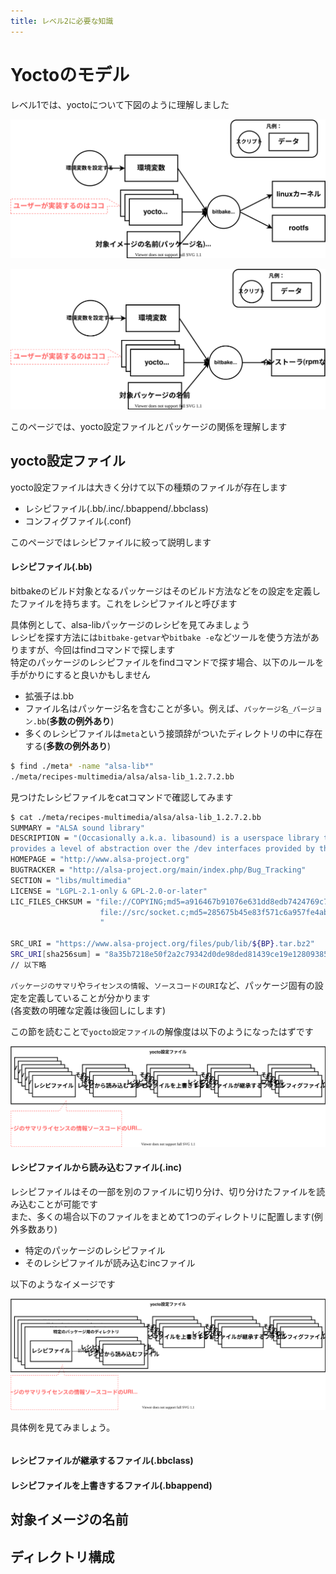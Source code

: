 ```yaml
---
title: レベル2に必要な知識
---
```


# Yoctoのモデル

レベル1では、yoctoについて下図のように理解しました  

![](../level-1/images/os-build.drawio.svg)

![](../level-1/images/package-build.drawio.svg)

このページでは、yocto設定ファイルとパッケージの関係を理解します  

## yocto設定ファイル

yocto設定ファイルは大きく分けて以下の種類のファイルが存在します  

* レシピファイル(.bb/.inc/.bbappend/.bbclass)
* コンフィグファイル(.conf)

このページではレシピファイルに絞って説明します  


#### レシピファイル(.bb)
bitbakeのビルド対象となるパッケージはそのビルド方法などをの設定を定義したファイルを持ちます。これをレシピファイルと呼びます  

具体例として、alsa-libパッケージのレシピを見てみましょう  
レシピを探す方法には`bitbake-getvar`や`bitbake -e`などツールを使う方法がありますが、今回はfindコマンドで探します   
特定のパッケージのレシピファイルをfindコマンドで探す場合、以下のルールを手がかりにすると良いかもしません   

* 拡張子は.bb
* ファイル名はパッケージ名を含むことが多い。例えば、`パッケージ名_バージョン.bb`(**多数の例外あり**)
* 多くのレシピファイルは`meta`という接頭辞がついたディレクトリの中に存在する(**多数の例外あり**)

```bash
$ find ./meta* -name "alsa-lib*"
./meta/recipes-multimedia/alsa/alsa-lib_1.2.7.2.bb
```

見つけたレシピファイルをcatコマンドで確認してみます  

```bash
$ cat ./meta/recipes-multimedia/alsa/alsa-lib_1.2.7.2.bb
SUMMARY = "ALSA sound library"
DESCRIPTION = "(Occasionally a.k.a. libasound) is a userspace library that \
provides a level of abstraction over the /dev interfaces provided by the kernel modules."
HOMEPAGE = "http://www.alsa-project.org"
BUGTRACKER = "http://alsa-project.org/main/index.php/Bug_Tracking"
SECTION = "libs/multimedia"
LICENSE = "LGPL-2.1-only & GPL-2.0-or-later"
LIC_FILES_CHKSUM = "file://COPYING;md5=a916467b91076e631dd8edb7424769c7 \
                    file://src/socket.c;md5=285675b45e83f571c6a957fe4ab79c93;beginline=9;endline=24 \
                    "

SRC_URI = "https://www.alsa-project.org/files/pub/lib/${BP}.tar.bz2"
SRC_URI[sha256sum] = "8a35b7218e50f2a2c79342d0de98ded81439ce19e12809385ec9be9596de7c2f"
// 以下略
```

`パッケージのサマリ`や`ライセンスの情報`、`ソースコードのURI`など、パッケージ固有の設定を定義していることが分かります  
(各変数の明確な定義は後回しにします)  

この節を読むことで`yocto設定ファイル`の解像度は以下のようになったはずです  

![](./images/setting-files-1.drawio.svg)

#### レシピファイルから読み込むファイル(.inc)

レシピファイルはその一部を別のファイルに切り分け、切り分けたファイルを読み込むことが可能です  
また、多くの場合以下のファイルをまとめて1つのディレクトリに配置します(例外多数あり)  

* 特定のパッケージのレシピファイル
* そのレシピファイルが読み込むincファイル

以下のようなイメージです  

![](./images/setting-files-2.drawio.svg)

具体例を見てみましょう。  


```bash
```


#### レシピファイルが継承するファイル(.bbclass)


#### レシピファイルを上書きするファイル(.bbappend)



## 対象イメージの名前


## ディレクトリ構成